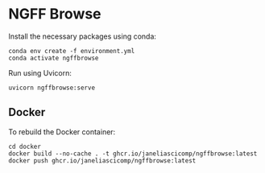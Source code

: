 
# NGFF Browse


Install the necessary packages using conda:
```
conda env create -f environment.yml
conda activate ngffbrowse
```

Run using Uvicorn:
```
uvicorn ngffbrowse:serve 
```


## Docker

To rebuild the Docker container:
```
cd docker
docker build --no-cache . -t ghcr.io/janeliascicomp/ngffbrowse:latest
docker push ghcr.io/janeliascicomp/ngffbrowse:latest
```




